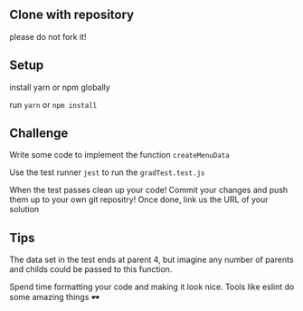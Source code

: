 ## Clone with repository
please do not fork it!

## Setup
install yarn or npm globally 

run `yarn` or `npm install`

## Challenge
Write some code to implement the function `createMenuData`

Use the test runner `jest` to run the `gradTest.test.js` 

When the test passes clean up your code!
Commit your changes and push them up to your own git repositry!
Once done, link us the URL of your solution

## Tips

The data set in the test ends at parent 4, but imagine any number of parents and childs could be passed to this function.

Spend time formatting your code and making it look nice.
Tools like eslint do some amazing things 🕶
